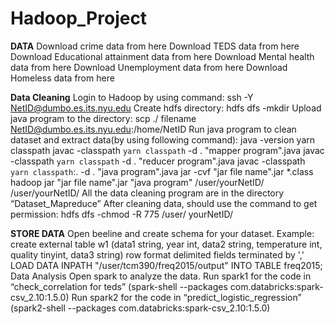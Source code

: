 # Hadoop_Project
**DATA**
Download crime data from here
Download TEDS data from here
Download Educational attainment data from here Download Mental health data from here Download Unemployment data from here Download Homeless data from here

**Data Cleaning**
Login to Hadoop by using command: ssh -Y NetID@dumbo.es.its.nyu.edu
Create hdfs directory: hdfs dfs -mkdir <name>
Upload java program to the directory: scp ./ filename NetID@dumbo.es.its.nyu.edu:/home/NetID
Run java program to clean dataset and extract data(by using following command):
java -version
yarn classpath
javac -classpath `yarn classpath` -d . "mapper program".java
javac -classpath `yarn classpath` -d . "reducer program".java
javac -classpath `yarn classpath`:. -d . "java program".java
jar -cvf "jar file name".jar *.class
hadoop jar "jar file name".jar "java program" /user/yourNetID/<dataset path> /user/yourNetID/<output path>
All the data cleaning program are in the directory “Dataset_Mapreduce” After cleaning data, should use the command to get permission:
hdfs dfs -chmod -R 775 /user/ yourNetID/<output path>
   
**STORE DATA**
Open beeline and create schema for your dataset. Example:
create external table w1 (data1 string, year int, data2 string, temperature int, quality tinyint, data3 string) row format delimited fields terminated by ','
LOAD DATA INPATH "/user/tcm390/freq2015/output" INTO TABLE freq2015;
Data Analysis
Open spark to analyze the data.
Run spark1 for the code in “check_correlation for teds” (spark-shell --packages com.databricks:spark-csv_2.10:1.5.0) Run spark2 for the code in “predict_logistic_regression” (spark2-shell --packages com.databricks:spark-csv_2.10:1.5.0)
 
